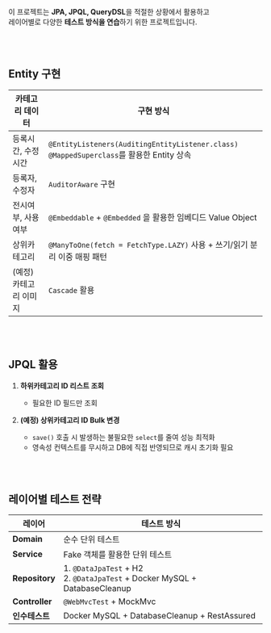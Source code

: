 
이 프로젝트는 **JPA, JPQL, QueryDSL**을 적절한 상황에서 활용하고  
레이어별로 다양한 **테스트 방식을 연습**하기 위한 프로젝트입니다.

<br/>
<br/>


## Entity 구현

| 카테고리 데이터           | 구현 방식 |
|------------------|-----------|
| 등록시간, 수정시간 | `@EntityListeners(AuditingEntityListener.class)`<br/>`@MappedSuperclass`를 활용한 Entity 상속 |
| 등록자, 수정자     | `AuditorAware` 구현 |
| 전시여부, 사용여부 | `@Embeddable` + `@Embedded` 을 활용한 임베디드 Value Object |
| 상위카테고리       | `@ManyToOne(fetch = FetchType.LAZY)` 사용 + 쓰기/읽기 분리 이중 매핑 패턴|
| (예정) 카테고리 이미지 | `Cascade` 활용 |

<br/>
<br/>

## JPQL 활용

1. **하위카테고리 ID 리스트 조회**  
   - 필요한 ID 필드만 조회  

2. **(예정) 상위카테고리 ID Bulk 변경**  
   - `save()` 호출 시 발생하는 불필요한 `select`를 줄여 성능 최적화
   - 영속성 컨텍스트를 무시하고 DB에 직접 반영되므로 캐시 초기화 필요
  

<br/>
<br/>


## 레이어별 테스트 전략

| 레이어       | 테스트 방식 |
|--------------|-------------|
| **Domain**   | 순수 단위 테스트 |
| **Service**  | Fake 객체를 활용한 단위 테스트 |
| **Repository** | 1. `@DataJpaTest` + H2 <br/> 2. `@DataJpaTest` + Docker MySQL + DatabaseCleanup  |
| **Controller** | `@WebMvcTest` + MockMvc |
| **인수테스트** | Docker MySQL + DatabaseCleanup + RestAssured  |


